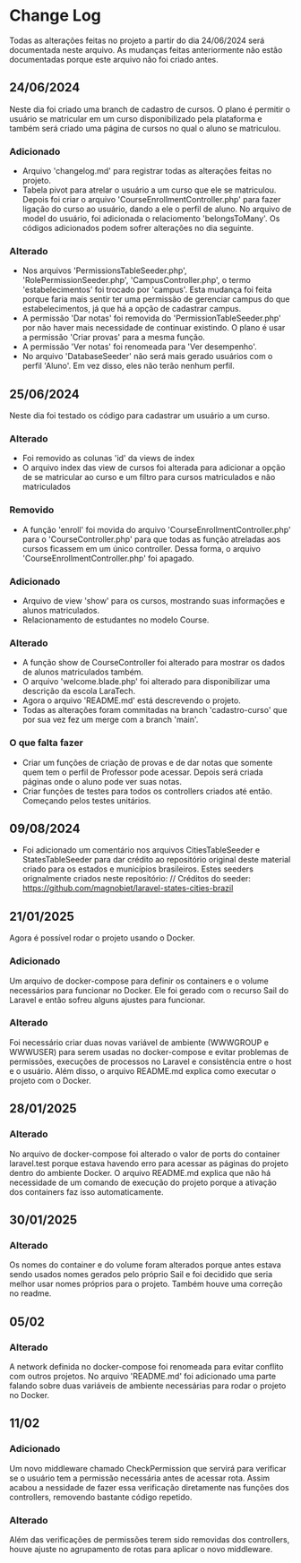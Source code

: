 
# Change Log
Todas as alterações feitas no projeto a partir do dia 24/06/2024 será documentada neste arquivo. As mudanças feitas anteriormente não estão documentadas porque este arquivo não foi criado antes.
 
## 24/06/2024
 
Neste dia foi criado uma branch de cadastro de cursos. O plano é permitir o usuário se matricular em um curso disponibilizado pela plataforma e também será criado uma página de cursos no qual o aluno se matriculou.
 
### Adicionado
- Arquivo 'changelog.md' para registrar todas as alterações feitas no projeto.
- Tabela pivot para atrelar o usuário a um curso que ele se matriculou. Depois foi criar o arquivo 'CourseEnrollmentController.php' para fazer ligação do curso ao usuário, dando a ele o perfil de aluno. No arquivo de model do usuário, foi adicionada o relaciomento 'belongsToMany'. Os códigos adicionados podem sofrer alterações no dia seguinte.
 
### Alterado
- Nos arquivos 'PermissionsTableSeeder.php', 'RolePermissionSeeder.php', 'CampusController.php', o termo 'estabelecimentos' foi trocado por 'campus'. Esta mudança foi feita porque faria mais sentir ter uma permissão de gerenciar campus do que estabelecimentos, já que há a opção de cadastrar campus.
- A permissão 'Dar notas' foi removida do 'PermissionTableSeeder.php' por não haver mais necessidade de continuar existindo. O plano é usar a permissão 'Criar provas' para a mesma função.
- A permissão 'Ver notas' foi renomeada para 'Ver desempenho'.
- No arquivo 'DatabaseSeeder' não será mais gerado usuários com o perfil 'Aluno'. Em vez disso, eles não terão nenhum perfil.

## 25/06/2024
 
Neste dia foi testado os código para cadastrar um usuário a um curso.

### Alterado
- Foi removido as colunas 'id' da views de index
- O arquivo index das view de cursos foi alterada para adicionar a opção de se matricular ao curso e um filtro para cursos matriculados e não matriculados

### Removido
- A função 'enroll' foi movida do arquivo 'CourseEnrollmentController.php' para o 'CourseController.php' para que todas as função atreladas aos cursos ficassem em um único controller. Dessa forma, o arquivo 'CourseEnrollmentController.php' foi apagado.

### Adicionado
- Arquivo de view 'show' para os cursos, mostrando suas informações e alunos matriculados.
- Relacionamento de estudantes no modelo Course.

### Alterado
- A função show de CourseController foi alterado para mostrar os dados de alunos matriculados também.
- O arquivo 'welcome.blade.php' foi alterado para disponibilizar uma descrição da escola LaraTech.
- Agora o arquivo 'README.md' está descrevendo o projeto.
- Todas as alterações foram commitadas na branch 'cadastro-curso' que por sua vez fez um merge com a branch 'main'.

### O que falta fazer
- Criar um funções de criação de provas e de dar notas que somente quem tem o perfil de Professor pode acessar. Depois será criada páginas onde o aluno pode ver suas notas.
- Criar funções de testes para todos os controllers criados até então. Começando pelos testes unitários.

## 09/08/2024
- Foi adicionado um comentário nos arquivos CitiesTableSeeder e StatesTableSeeder para dar crédito ao repositório original deste material criado para os estados e municípios brasileiros. Estes seeders orignalmente criados neste repositório: // Créditos do seeder: https://github.com/magnobiet/laravel-states-cities-brazil

## 21/01/2025

Agora é possível rodar o projeto usando o Docker.

### Adicionado

Um arquivo de docker-compose para definir os containers e o volume necessários para funcionar no Docker. Ele foi gerado com o recurso Sail do Laravel e então sofreu alguns ajustes para funcionar.

### Alterado

Foi necessário criar duas novas variável de ambiente (WWWGROUP e WWWUSER) para serem usadas no docker-compose e evitar problemas de permissões, execuções de processos no Laravel e consistência entre o host e o usuário. Além disso, o arquivo README.md explica como executar o projeto com o Docker.


## 28/01/2025

### Alterado

No arquivo de docker-compose foi alterado o valor de ports do container laravel.test porque estava havendo erro para acessar as páginas do projeto dentro do ambiente Docker. O arquivo README.md explica que não há necessidade de um comando de execução do projeto porque a ativação dos containers faz isso automaticamente.

## 30/01/2025

### Alterado

Os nomes do container e do volume foram alterados porque antes estava sendo usados nomes gerados pelo próprio Sail e foi decidido que seria melhor usar nomes próprios para o projeto. Também houve uma correção no readme.

## 05/02

### Alterado

A network definida no docker-compose foi renomeada para evitar conflito com outros projetos. No arquivo 'README.md' foi adicionado uma parte falando sobre duas variáveis de ambiente necessárias para rodar o projeto no Docker.

## 11/02

### Adicionado

Um novo middleware chamado CheckPermission que servirá para verificar se o usuário tem a permissão necessária antes de acessar rota. Assim acabou a nessidade de fazer essa verificação diretamente nas funções dos controllers, removendo bastante código repetido.

### Alterado

Além das verificações de permissões terem sido removidas dos controllers, houve ajuste no agrupamento de rotas para aplicar o novo middleware.
